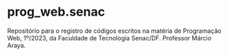 # prog_web.senac
Repositório para o registro de códigos escritos na matéria de Programação Web, 1º/2023, da Faculdade de Tecnologia Senac/DF. Professor Márcio Araya.
